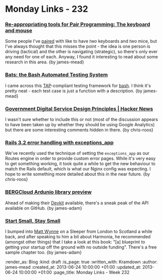 Monday Links - 232
============

### [Re-appropriating tools for Pair Programming: The keyboard and mouse](http://salfreudenberg.wordpress.com/2013/06/22/re-appropriating-tools-for-pair-programming-the-keyboard-and-mouse/)

Some people I've [paired](http://c2.com/cgi/wiki?PairProgramming) with like to have *two* keyboards and *two* mice, but I've always thought that this misses the point - the idea is one person is driving (tactical) and the other is navigating (strategic), so there's only ever any need for one of each. Anyway, I found it interesting to read about some research in this area. {by james-mead}


### [Bats: the Bash Automated Testing System](https://github.com/sstephenson/bats)

I came across this [TAP](http://testanything.org/)-compliant testing framework for [bash](http://www.bash.org/). I think it's pretty neat - each test case is just a function with a description. {by james-mead}


### [Government Digital Service Design Principles | Hacker News](https://news.ycombinator.com/item?id=5911218)

I wasn't sure whether to include this or not (most of the discussion appears to have been taken up by whether they should be using Google Analytics) but there are some interesting comments hidden in there. {by chris-roos}


### [Rails 3.2 error handling with exceptions_app](https://coderwall.com/p/w3ghqq)

We've recently used the technique of setting the `exceptions_app` as our Routes engine in order to provide custom error pages. While it's very easy to get something working, it took quite a while to get the new behaviour to match the Rails default, which is what our Nginx config was expecting. I hope to write something more detailed about this in the near future. {by chris-roos}


### [BERGCloud Ardunio library preview](https://github.com/bergcloud/devboard-clientlib-arduino)

Ahead of making their [Devkit](http://bergcloud.com/devkit/) available, there's a sneak peak of the API available on GitHub. {by james-adam}


### [Start Small, Stay Small](http://www.startupbook.net/)

I bumped into [Matt Wynne](http://mattwynne.net) on a Sleeper from London to Scotland a while back, and after speaking to him a bit about Harmonia, he recommended (amongst other things) that I take a look at this book: "[a] blueprint to getting your startup off the ground with no outside funding". There's a free sample chapter too. {by james-adam}


:render_as: Blog
:kind: draft
:is_page: true
:written_with: Kramdown
:author: james-mead
:created_at: 2013-06-24 10:00:00 +01:00
:updated_at: 2013-06-24 10:00:00 +01:00
:page_title: Monday Links - Week 232
